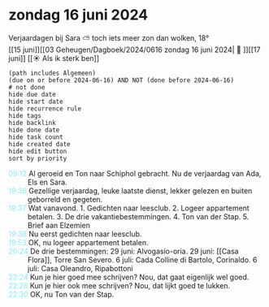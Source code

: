 # zondag 16 juni 2024

Verjaardagen bij Sara ⛅ toch iets meer zon dan wolken, 18°<br>[[15 juni]][[03 Geheugen/Dagboek/2024/0616 zondag 16 juni 2024| 📓 ]][[17 juni]]
[[☀️ Als ik sterk ben]]
```tasks
(path includes Algemeen)
(due on or before 2024-06-16) AND NOT (done before 2024-06-16)
# not done
hide due date
hide start date
hide recurrence rule
hide tags
hide backlink
hide done date
hide task count
hide created date
hide edit button
sort by priority 
```
<p style="padding-left: 2.7em; text-indent: -2.7em; margin: 0;"><font color=#8be9f3>09:12  </font>  Al geroeid en Ton naar Schiphol gebracht. Nu de verjaardag van Ada, Els en Sara. </p>   
<p style="padding-left: 2.7em; text-indent: -2.7em; margin: 0;"><font color=#8be9f3>19:36  </font>  Gezellige verjaardag, leuke laatste dienst, lekker gelezen en buiten geborreld en gegeten. </p>   
<p style="padding-left: 2.7em; text-indent: -2.7em; margin: 0;"><font color=#8be9f3>19:37  </font>  Wat vanavond. 1. Gedichten naar leesclub. 2. Logeer appartement betalen. 3. De drie vakantiebestemmingen. 4. Ton van der Stap. 5. Brief aan Elzemien</p>   
<p style="padding-left: 2.7em; text-indent: -2.7em; margin: 0;"><font color=#8be9f3>19:38  </font>  Nu eerst gedichten naar leesclub. </p>   
<p style="padding-left: 2.7em; text-indent: -2.7em; margin: 0;"><font color=#8be9f3>19:53  </font>  OK, nu logeer appartement betalen. </p>   
<p style="padding-left: 2.7em; text-indent: -2.7em; margin: 0;"><font color=#8be9f3>20:24  </font>  De drie bestemmingen: 29 juni: Alvogasio-oria. 29 juni: [[Casa Flora]], Torre San Severo. 6 juli: Cada Colline di Bartolo, Corinaldo. 6 juli: Casa Oleandro, Ripabottoni</p>   
<p style="padding-left: 2.7em; text-indent: -2.7em; margin: 0;"><font color=#8be9f3>22:24  </font>  Kun je hier goed mee schrijven? Nou, dat gaat eigenlijk wel goed. </p>   
<p style="padding-left: 2.7em; text-indent: -2.7em; margin: 0;"><font color=#8be9f3>22:28  </font>  Kun je hier ook mee schrijven? Nou, dat lijkt goed te lukken. </p>   
<p style="padding-left: 2.7em; text-indent: -2.7em; margin: 0;"><font color=#8be9f3>22:30  </font>  OK, nu Ton van der Stap. </p>   